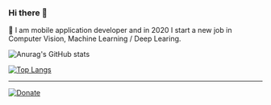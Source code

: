 ### Hi there 👋

💬  I am mobile application developer and in 2020 I start a new job in Computer Vision, Machine Learning / Deep Learing.

![Anurag's GitHub stats](https://github-readme-stats.vercel.app/api?username=ninenox-dev&show_icons=true&theme=dark)

[![Top Langs](https://github-readme-stats.vercel.app/api/top-langs/?username=ninenox-dev&layout=compact&theme=dark)](https://github.com/anuraghazra/github-readme-stats)

<hr />

[![Donate](https://github.com/Ximi1970/Donate/raw/master/paypal_btn_donateCC_LG_1.gif)](https://www.paypal.com/cgi-bin/webscr?cmd=_s-xclick&hosted_button_id=KQ3UD827YRQKA)



<!--
**ninenox-dev/ninenox-dev** is a ✨ _special_ ✨ repository because its `README.md` (this file) appears on your GitHub profile.

Here are some ideas to get you started:

- 🔭 I’m currently working on ...
- 🌱 I’m currently learning ...
- 👯 I’m looking to collaborate on ...
- 🤔 I’m looking for help with ...
- 💬 Ask me about ...
- 📫 How to reach me: ...
- 😄 Pronouns: ...
- ⚡ Fun fact: ...
-->



